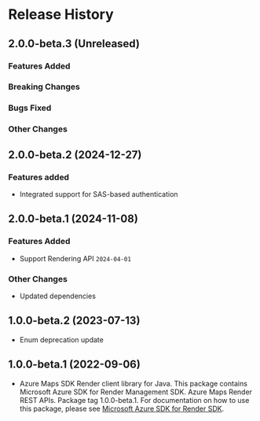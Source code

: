 # Release History

## 2.0.0-beta.3 (Unreleased)

### Features Added

### Breaking Changes

### Bugs Fixed

### Other Changes

## 2.0.0-beta.2 (2024-12-27)

### Features added

- Integrated support for SAS-based authentication

## 2.0.0-beta.1 (2024-11-08)

### Features Added

- Support Rendering API `2024-04-01`

### Other Changes

- Updated dependencies

## 1.0.0-beta.2 (2023-07-13)

- Enum deprecation update

## 1.0.0-beta.1 (2022-09-06)

- Azure Maps SDK Render client library for Java. This package contains Microsoft Azure SDK for Render Management SDK. Azure Maps Render REST APIs. Package tag 1.0.0-beta.1. For documentation on how to use this package, please see [Microsoft Azure SDK for Render SDK](https://docs.microsoft.com/rest/api/maps/render).
